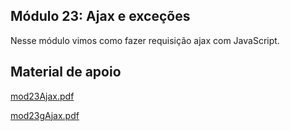 ## Módulo 23: Ajax e exceções
Nesse módulo vimos como fazer requisição ajax com JavaScript.
## Material de apoio
[mod23Ajax.pdf](https://github.com/DGzzzzz/Repositorio_arquivos_externos/blob/main/materialApoio/mod23Ajax.pdf)

[mod23gAjax.pdf](https://github.com/DGzzzzz/Repositorio_arquivos_externos/blob/main/materialApoio/mod23gAjax.pdf)
